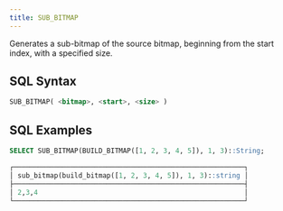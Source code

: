 ```yaml
---
title: SUB_BITMAP
---
```


Generates a sub-bitmap of the source bitmap, beginning from the start index, with a specified size.

## SQL Syntax

```sql
SUB_BITMAP( <bitmap>, <start>, <size> )
```

## SQL Examples

```sql
SELECT SUB_BITMAP(BUILD_BITMAP([1, 2, 3, 4, 5]), 1, 3)::String;

┌─────────────────────────────────────────────────────────┐
│ sub_bitmap(build_bitmap([1, 2, 3, 4, 5]), 1, 3)::string │
├─────────────────────────────────────────────────────────┤
│ 2,3,4                                                   │
└─────────────────────────────────────────────────────────┘
```